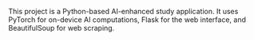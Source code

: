 <!-- Use this file to provide workspace-specific custom instructions to Copilot. For more details, visit https://code.visualstudio.com/docs/copilot/copilot-customization#_use-a-githubcopilotinstructionsmd-file -->

This project is a Python-based AI-enhanced study application. It uses PyTorch for on-device AI computations, Flask for the web interface, and BeautifulSoup for web scraping.